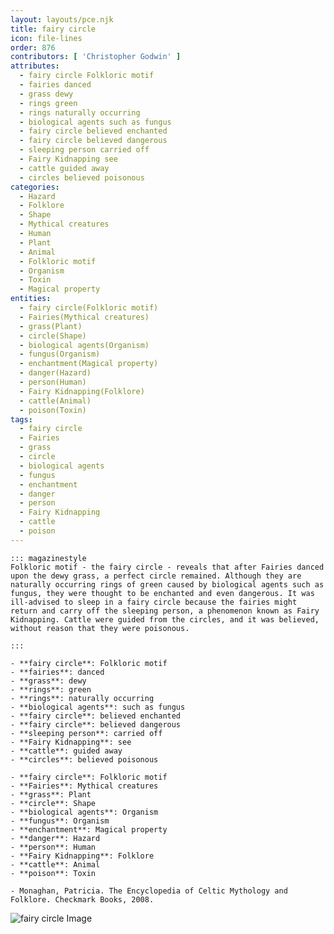 ```yaml
---
layout: layouts/pce.njk
title: fairy circle
icon: file-lines
order: 876
contributors: [ 'Christopher Godwin' ]
attributes:
  - fairy circle Folkloric motif
  - fairies danced
  - grass dewy
  - rings green
  - rings naturally occurring
  - biological agents such as fungus
  - fairy circle believed enchanted
  - fairy circle believed dangerous
  - sleeping person carried off
  - Fairy Kidnapping see
  - cattle guided away
  - circles believed poisonous
categories:
  - Hazard
  - Folklore
  - Shape
  - Mythical creatures
  - Human
  - Plant
  - Animal
  - Folkloric motif
  - Organism
  - Toxin
  - Magical property
entities:
  - fairy circle(Folkloric motif)
  - Fairies(Mythical creatures)
  - grass(Plant)
  - circle(Shape)
  - biological agents(Organism)
  - fungus(Organism)
  - enchantment(Magical property)
  - danger(Hazard)
  - person(Human)
  - Fairy Kidnapping(Folklore)
  - cattle(Animal)
  - poison(Toxin)
tags:
  - fairy circle
  - Fairies
  - grass
  - circle
  - biological agents
  - fungus
  - enchantment
  - danger
  - person
  - Fairy Kidnapping
  - cattle
  - poison
---
```

``` tab [group1:Info]
::: magazinestyle
Folkloric motif - the fairy circle - reveals that after Fairies danced upon the dewy grass, a perfect circle remained. Although they are naturally occurring rings of green caused by biological agents such as fungus, they were thought to be enchanted and even dangerous. It was ill-advised to sleep in a fairy circle because the fairies might return and carry off the sleeping person, a phenomenon known as Fairy Kidnapping. Cattle were guided from the circles, and it was believed, without reason that they were poisonous.

:::
```
``` tab [group1:Attributes]
- **fairy circle**: Folkloric motif
- **fairies**: danced
- **grass**: dewy
- **rings**: green
- **rings**: naturally occurring
- **biological agents**: such as fungus
- **fairy circle**: believed enchanted
- **fairy circle**: believed dangerous
- **sleeping person**: carried off
- **Fairy Kidnapping**: see
- **cattle**: guided away
- **circles**: believed poisonous
```
``` tab [group1:Entities]
- **fairy circle**: Folkloric motif
- **Fairies**: Mythical creatures
- **grass**: Plant
- **circle**: Shape
- **biological agents**: Organism
- **fungus**: Organism
- **enchantment**: Magical property
- **danger**: Hazard
- **person**: Human
- **Fairy Kidnapping**: Folklore
- **cattle**: Animal
- **poison**: Toxin
```
``` tab [group1:Sources]
- Monaghan, Patricia. The Encyclopedia of Celtic Mythology and Folklore. Checkmark Books, 2008.
```
![fairy circle Image](['https://upload.wikimedia.org/wikipedia/commons/thumb/9/96/Fairy_ring_on_a_suburban_lawn_100_1851.jpg/1200px-Fairy_ring_on_a_suburban_lawn_100_1851.jpg'])
